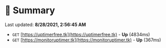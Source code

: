 # 📖 Summary
Last updated: **8/28/2021, 2:56:45 AM**

- `GET` [https://uptimerfree.tk](https://uptimerfree.tk) - **Up** (4834ms)
- `GET` [https://monitoruptimer.tk](https://monitoruptimer.tk) - **Up** (367ms)

